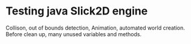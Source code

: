# Testing java Slick2D engine

  Collison, out of bounds detection, Animation, automated world creation.
  Before clean up, many unused variables and methods.
